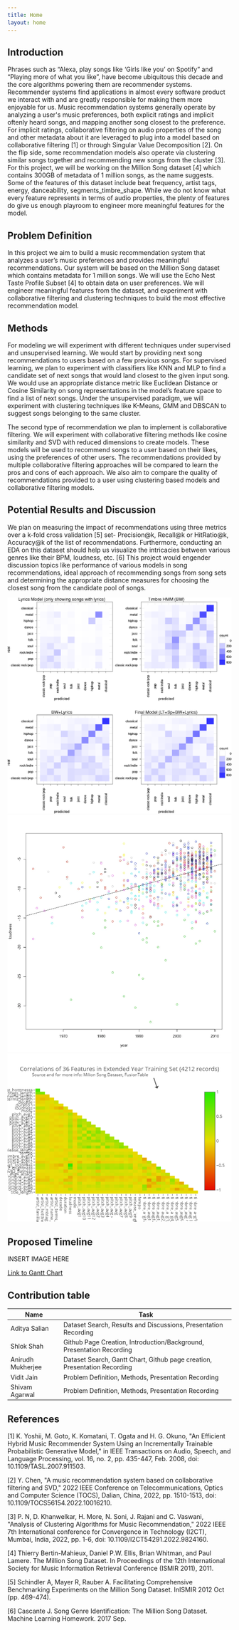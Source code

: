 ```yaml
---
title: Home
layout: home
---
```


## Introduction

Phrases such as “Alexa, play songs like ‘Girls like you’ on Spotify” and “Playing more of what you like”, have become ubiquitous this decade and the core algorithms powering them are recommender systems. Recommender systems find applications in almost every software product we interact with and are greatly responsible for making them more enjoyable for us.
Music recommendation systems generally operate by analyzing a user's music preferences, both explicit ratings and implicit oftenly heard songs, and mapping another song closest to the preference. For implicit ratings, collaborative filtering on audio properties of the song and other metadata about it are leveraged to plug into a model based on collaborative filtering [1] or through Singular Value Decomposition [2]. On the flip side, some recommendation models also operate via clustering similar songs together and recommending new songs from the cluster [3].
For this project, we will be working on the Million Song dataset [4] which contains 300GB of metadata of 1 million songs, as the name suggests. Some of the features of this dataset include beat frequency, artist tags, energy, danceability, segments_timbre_shape. While we do not know what every feature represents in terms of audio properties, the plenty of features do give us enough playroom to engineer more meaningful features for the model.


## Problem Definition

In this project we aim to build a music recommendation system that analyzes a user’s music preferences and provides meaningful recommendations. Our system will be based on the Million Song dataset which contains metadata for 1 million songs. We will use the Echo Nest Taste Profile Subset [4] to obtain data on user preferences. We will engineer meaningful features from the dataset, and experiment with collaborative filtering and clustering techniques to build the most effective recommendation model.

## Methods

For modeling we will experiment with different techniques under supervised and unsupervised learning. We would start by providing next song recommendations to users based on a few previous songs. For supervised learning, we plan to experiment with classifiers like KNN and MLP to find a candidate set of next songs that would land closest to the given input song. We would use an appropriate distance metric like Euclidean Distance or Cosine Similarity on song representations in the model’s feature space to find a list of next songs. Under the unsupervised paradigm, we will experiment with clustering techniques like K-Means, GMM and DBSCAN to suggest songs belonging to the same cluster.

The second type of recommendation we plan to implement is collaborative filtering. We will experiment with collaborative filtering methods like cosine similarity and SVD with reduced dimensions to create models. These models will be used to recommend songs to a user based on their likes, using the preferences of other users. The recommendations provided by multiple collaborative filtering approaches will be compared to learn the pros and cons of each approach. We also aim to compare the quality of recommendations provided to a user using clustering based models and collaborative filtering models.


## Potential Results and Discussion

We plan on measuring the impact of recommendations using three metrics over a k-fold cross validation [5] set- Precision@k, Recall@k or HitRatio@k, Accuracy@k of the list of recommendations. Furthermore, conducting an EDA on this dataset should help us visualize the intricacies between various genres like their BPM, loudness, etc. [6] 
This project would engender discussion topics like performance of various models in song recommendations, ideal approach of recommending songs from song sets and determining the appropriate distance measures for choosing the closest song from the candidate pool of songs.

![Heat_map](heat_map.png)
![Scatter plot](https://github.com/AnirudhMukherjee/CS-7641/blob/main/t.png)
![Correlation plot](https://github.com/AnirudhMukherjee/CS-7641/blob/main/correlation%20plot.png)
## Proposed Timeline

INSERT IMAGE HERE


[Link to Gantt Chart](https://drive.google.com/file/d/1kYv0eMd6moiMXjqHtyMAOoOe5MlqGz8l/view?usp=sharing)

## Contribution table

| Name              | Task        |
| ----------------- | ----------- |
| Aditya Salian     | Dataset Search, Results and Discussions, Presentation Recording       |
| Shlok Shah        | Github Page Creation, Introduction/Background, Presentation Recording        |
| Anirudh Mukherjee | Dataset Search, Gantt Chart, Github page creation, Presentation Recording       |
| Vidit Jain        | Problem Definition, Methods, Presentation Recording        |
| Shivam Agarwal    | Problem Definition, Methods, Presentation Recording        |
 
  

## References

[1] K. Yoshii, M. Goto, K. Komatani, T. Ogata and H. G. Okuno, "An Efficient Hybrid Music Recommender System Using an Incrementally Trainable Probabilistic Generative Model," in IEEE Transactions on Audio, Speech, and Language Processing, vol. 16, no. 2, pp. 435-447, Feb. 2008, doi: 10.1109/TASL.2007.911503.
 
[2] Y. Chen, "A music recommendation system based on collaborative filtering and SVD," 2022 IEEE Conference on Telecommunications, Optics and Computer Science (TOCS), Dalian, China, 2022, pp. 1510-1513, doi: 10.1109/TOCS56154.2022.10016210.

[3] P. N, D. Khanwelkar, H. More, N. Soni, J. Rajani and C. Vaswani, "Analysis of Clustering Algorithms for Music Recommendation," 2022 IEEE 7th International conference for Convergence in Technology (I2CT), Mumbai, India, 2022, pp. 1-6, doi: 10.1109/I2CT54291.2022.9824160.

[4] Thierry Bertin-Mahieux, Daniel P.W. Ellis, Brian Whitman, and Paul Lamere. The Million Song Dataset. In Proceedings of the 12th International Society for Music Information Retrieval Conference (ISMIR 2011), 2011.

[5] Schindler A, Mayer R, Rauber A. Facilitating Comprehensive Benchmarking Experiments on the Million Song Dataset. InISMIR 2012 Oct (pp. 469-474).

[6] Cascante J. Song Genre Identification: The Million Song Dataset. Machine Learning Homework. 2017 Sep.

